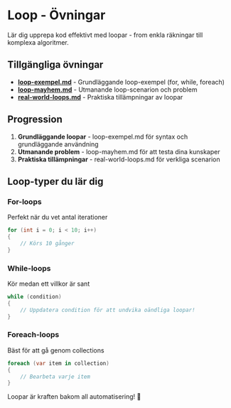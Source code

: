 # Loop - Övningar

Lär dig upprepa kod effektivt med loopar - from enkla räkningar till komplexa algoritmer.

## Tillgängliga övningar

- **[loop-exempel.md](loop-exempel.md)** - Grundläggande loop-exempel (for, while, foreach)
- **[loop-mayhem.md](loop-mayhem.md)** - Utmanande loop-scenarion och problem  
- **[real-world-loops.md](real-world-loops.md)** - Praktiska tillämpningar av loopar

## Progression

1. **Grundläggande loopar** - loop-exempel.md för syntax och grundläggande användning
2. **Utmanande problem** - loop-mayhem.md för att testa dina kunskaper
3. **Praktiska tillämpningar** - real-world-loops.md för verkliga scenarion

## Loop-typer du lär dig

### For-loops
Perfekt när du vet antal iterationer
```csharp
for (int i = 0; i < 10; i++)
{
    // Körs 10 gånger
}
```

### While-loops  
Kör medan ett villkor är sant
```csharp
while (condition)
{
    // Uppdatera condition för att undvika oändliga loopar!
}
```

### Foreach-loops
Bäst för att gå genom collections
```csharp
foreach (var item in collection)
{
    // Bearbeta varje item
}
```

Loopar är kraften bakom all automatisering! 🔄